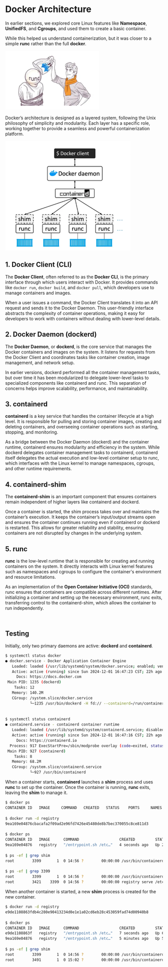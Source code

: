 # Docker Architecture

In earlier sections, we explored core Linux features like **Namespace**, **UnifiedFS**, and **Cgroups**, and used them to create a basic container. 

While this helped us understand containerization, but it was closer to a simple **runc** rather than the full **docker**.

<img src="img/12-1.png" alt="runc" width="300">

Docker’s architecture is designed as a layered system, following the Unix philosophy of simplicity and modularity. Each layer has a specific role, working together to provide a seamless and powerful containerization platform.

<img src="img/12-2.png" alt="docker_arch" width="400">

## 1. Docker Client (CLI)

The **Docker Client**, often referred to as the **Docker CLI**, is the primary interface through which users interact with Docker. It provides commands like `docker run`, `docker build`, and `docker pull`, which developers use to manage containers and images. 

When a user issues a command, the Docker Client translates it into an API request and sends it to the Docker Daemon. This user-friendly interface abstracts the complexity of container operations, making it easy for developers to work with containers without dealing with lower-level details.


## 2. Docker Daemon (dockerd)

The **Docker Daemon**, or **dockerd**, is the core service that manages the Docker containers and images on the system. It listens for requests from the Docker Client and coordinates tasks like container creation, image management, and network setup. 

In earlier versions, dockerd performed all the container management tasks, but over time it has been modularized to delegate lower-level tasks to specialized components like containerd and runc. This separation of concerns helps improve scalability, performance, and maintainability.


## 3. containerd

**containerd** is a key service that handles the container lifecycle at a high level. It is responsible for pulling and storing container images, creating and deleting containers, and overseeing container operations such as starting, stopping, and monitoring. 

As a bridge between the Docker Daemon (dockerd) and the container runtime, containerd ensures modularity and efficiency in the system. While dockerd delegates container management tasks to containerd, containerd itself delegates the actual execution and low-level container setup to runc, which interfaces with the Linux kernel to manage namespaces, cgroups, and other runtime requirements.


## 4. containerd-shim

The **containerd-shim** is an important component that ensures containers remain independent of higher layers like containerd and dockerd. 

Once a container is started, the shim process takes over and maintains the container’s execution. It keeps the container’s input/output streams open and ensures the container continues running even if containerd or dockerd is restarted. This allows for greater reliability and stability, ensuring containers are not disrupted by changes in the underlying system.

## 5. runc

**runc** is the low-level runtime that is responsible for creating and running containers on the system. It directly interacts with Linux kernel features such as namespaces and cgroups to configure the container's environment and resource limitations. 

As an implementation of the **Open Container Initiative (OCI)** standards, runc ensures that containers are compatible across different runtimes. After initializing a container and setting up the necessary environment, runc exits, transferring control to the containerd-shim, which allows the container to run independently.

<br>

## Testing

Initially, only two primary daemons are active: **dockerd** and **containerd**.

```bash
$ systemctl status docker
● docker.service - Docker Application Container Engine
   Loaded: loaded (/usr/lib/systemd/system/docker.service; enabled; vendor preset: disabled)
   Active: active (running) since Sun 2024-12-01 16:47:23 CST; 22h ago
     Docs: https://docs.docker.com
 Main PID: 1235 (dockerd)
    Tasks: 12
   Memory: 140.2M
   CGroup: /system.slice/docker.service
           └─1235 /usr/bin/dockerd -H fd:// --containerd=/run/containerd/containerd.sock


$ systemctl status containerd
● containerd.service - containerd container runtime
   Loaded: loaded (/usr/lib/systemd/system/containerd.service; disabled; vendor preset: disabled)
   Active: active (running) since Sun 2024-12-01 16:47:16 CST; 22h ago
     Docs: https://containerd.io
  Process: 917 ExecStartPre=/sbin/modprobe overlay (code=exited, status=0/SUCCESS)
 Main PID: 927 (containerd)
    Tasks: 8
   Memory: 68.2M
   CGroup: /system.slice/containerd.service
           └─927 /usr/bin/containerd
```

When a container starts, **containerd** launches a **shim** process and uses **runc** to set up the container. Once the container is running, **runc** exits, leaving the **shim** to manage it.

```bash
$ docker ps
CONTAINER ID   IMAGE     COMMAND   CREATED   STATUS    PORTS     NAMES

$ docker run -d registry
9ea169e04876cbacafa2f09ad2e96fd7426e45480de8b7bec370055c8ce811d3

$ docker ps
CONTAINER ID   IMAGE      COMMAND                  CREATED         STATUS         PORTS      NAMES
9ea169e04876   registry   "/entrypoint.sh /etc…"   4 seconds ago   Up 2 seconds   5000/tcp   blissful_shockley

$ ps -ef | grep shim
root        3399       1  0 14:56 ?        00:00:00 /usr/bin/containerd-shim-runc-v2 -namespace moby -id 9ea169e04876cbacafa2f09ad2e96fd7426e45480de8b7bec370055c8ce811d3 -address /run/containerd/containerd.sock

$ ps -ef | grep 3399
root        3399       1  0 14:56 ?        00:00:00 /usr/bin/containerd-shim-runc-v2 -namespace moby -id 9ea169e04876cbacafa2f09ad2e96fd7426e45480de8b7bec370055c8ce811d3 -address /run/containerd/containerd.sock
root        3421    3399  0 14:56 ?        00:00:00 registry serve /etc/docker/registry/config.yml

```

When another container is started, a new **shim** process is created for the new container.

```bash
$ docker run -d registry
e9de1108863fdb4c280e90413234d0e1e1a02cd6eb28c453059fad74d00940b8

$ docker ps
CONTAINER ID   IMAGE      COMMAND                  CREATED         STATUS         PORTS      NAMES
e9de1108863f   registry   "/entrypoint.sh /etc…"   7 seconds ago   Up 6 seconds   5000/tcp   loving_ramanujan
9ea169e04876   registry   "/entrypoint.sh /etc…"   5 minutes ago   Up 5 minutes   5000/tcp   blissful_shockley

$ ps -ef | grep shim
root        3399       1  0 14:56 ?        00:00:00 /usr/bin/containerd-shim-runc-v2 -namespace moby -id 9ea169e04876cbacafa2f09ad2e96fd7426e45480de8b7bec370055c8ce811d3 -address /run/containerd/containerd.sock
root        3491       1  0 15:02 ?        00:00:00 /usr/bin/containerd-shim-runc-v2 -namespace moby -id e9de1108863fdb4c280e90413234d0e1e1a02cd6eb28c453059fad74d00940b8 -address /run/containerd/containerd.sock
```